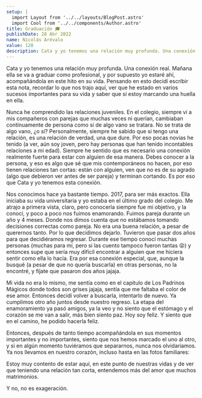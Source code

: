 ```yaml
---
setup: |
  import Layout from '../../layouts/BlogPost.astro'
  import Cool from '../../components/Author.astro'
title: Graduación 🎓
publishDate: 28 Abr 2022
name: Nicolás Arévalo
value: 128
description: Cata y yo tenemos una relación muy profunda. Una conexión real. Mañana ella se va a graduar como profesional, y por supuesto yo estaré ahí, acompañándola en este hito en su vida. Pensando en esto decidí...
---
```


Cata y yo tenemos una relación muy profunda. Una conexión real. Mañana ella se va a graduar como profesional, y por supuesto yo estaré ahí, acompañándola en este hito en su vida. Pensando en esto decidí escribir esta nota, recordar lo que nos trajo aquí, ver que he estado en varios sucesos importantes para su vida y saber que sí estoy marcando una huella en ella.


Nunca he comprendido las relaciones juveniles. En el colegio, siempre vi a mis compañeros con parejas que muchas veces ni querían, cambiaban contínuamente de persona como si de algo vano se tratara. No se trata de algo vano, ¿o sí? Personalmente, siempre he sabido que si tengo una relación, es una relación de verdad, una que dure. Por eso pocas novias he tenido (a ver, aún soy joven, pero hay personas que han tenido incontables relaciones a mi edad). Siempre he sentido que es necesario una conexión realmente fuerte para estar con alguien de esa manera. Debes conocer a la persona, y eso es algo que sé que mis contemporáneos no hacen, por eso tienen relaciones tan cortas: están con alguien, ven que no es de su agrado (algo que debieron ver antes de ser pareja) y terminan cortando. Es por eso que Cata y yo tenemos esta conexión.

Nos conocimos hace ya bastante tiempo. 2017, para ser más exactos. Ella iniciaba su vida universitaria y yo estaba en el último grado del colegio.  Me atrajo a primera vista, claro, pero conocerla siempre fue mi objetivo, y la conocí, y poco a poco nos fuimos enamorando. Fuimos pareja durante un año y 4 meses. Donde nos dimos cuenta que no estábamos tomando decisiones correctas como pareja. No era una buena relación, a pesar de querernos tanto. Por lo que decidimos dejarlo. Tuvieron que pasar dos años para que decidiéramos regresar. Durante ese tiempo conocí muchas personas (muchas para mí, pero si las cuento tampoco fueron tantas 😝) y entonces supe que sería muy difícil encontrar a alguien que me hiciera sentir como ella lo hacía. Era por esa conexión especial, que, aunque la busqué (a pesar de que no quería buscarla) en otras personas, no la encontré, y fíjate que pasaron dos años jajaja.

Mi vida no era lo mismo, me sentía como en el capitulo de Los Padrinos Mágicos donde todos son grises jajaja, sentía que me faltaba el color de ese amor. Entonces decidí volver a buscarla, intentarlo de nuevo. Ya cumplimos otro año juntos desde nuestro regreso. La etapa del enamoramiento ya pasó amigos, ya la veo y no siento que el estómago y el corazón se me van a salir, más bien siento paz. Hoy soy feliz. Y siento que en el camino, he podido hacerla feliz.

Entonces, después de tanto tiempo acompañándola en sus momentos importantes y no importantes, siento que nos hemos marcado el uno al otro, y si en algún momento tuviéramos que separarnos, nunca nos olvidaríamos. Ya nos llevamos en nuestro corazón, incluso hasta en las fotos familiares:


Estoy muy contento de estar aquí, en este punto de nuestras vidas y de ver que teniendo una relación tan corta, entendemos más del amor que muchos matrimonios.

Y no, no es exageración.
